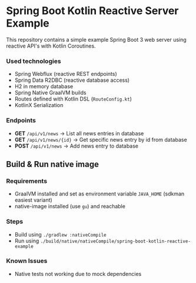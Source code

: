 # Spring Boot Kotlin Reactive Server Example

This repository contains a simple example Spring Boot 3 web server using reactive API's with Kotlin Coroutines.

### Used technologies
- Spring Webflux (reactive REST endpoints)
- Spring Data R2DBC (reactive database access)
- H2 in memory database
- Spring Native GraalVM builds
- Routes defined with Kotlin DSL (`RouteConfig.kt`)
- KotlinX Serialization

### Endpoints
- **GET**  `/api/v1/news` -> List all news entries in database
- **GET**  `/api/v1/news/{id}` -> Get specific news entry by id from database
- **POST** `/api/v1/news` -> Add news entry to database

## Build & Run native image

### Requirements
- GraalVM installed and set as environment variable `JAVA_HOME` (sdkman easiest variant)
- native-image installed (use `gu`) and reachable

### Steps
- Build using `./gradlew :nativeCompile`
- Run using `./build/native/nativeCompile/spring-boot-kotlin-reactive-example`

### Known Issues
- Native tests not working due to mock dependencies
